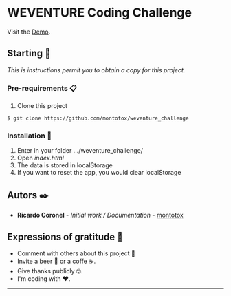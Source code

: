 # WEVENTURE Coding Challenge

Visit the [Demo](https://montotox.github.io/weventure_challenge/).

## Starting 🚀

_This is instructions permit you to obtain a copy for this project._

### Pre-requirements 📋

1. Clone this project

```
$ git clone https://github.com/montotox/weventure_challenge
```

### Installation 🔧

1. Enter in your folder .../weventure_challenge/
2. Open _index.html_
3. The data is stored in localStorage
4. If you want to reset the app, you would clear localStorage

## Autors ✒️

- **Ricardo Coronel** - _Initial work / Documentation_ - [montotox](https://github.com/montotox)

## Expressions of gratitude 🎁

- Comment with others about this project 📢
- Invite a beer 🍺 or a coffe ☕.
- Give thanks publicly 🤓.
- I'm coding with ❤️.

---
